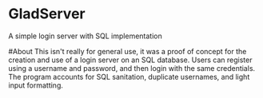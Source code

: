 # GladServer
A simple login server with SQL implementation

#About
This isn't really for general use, it was a proof of concept for the creation and use of a login server on an SQL database. Users can register using a username and password, and then login with the same credentials. The program accounts for SQL sanitation, duplicate usernames, and light input formatting.
